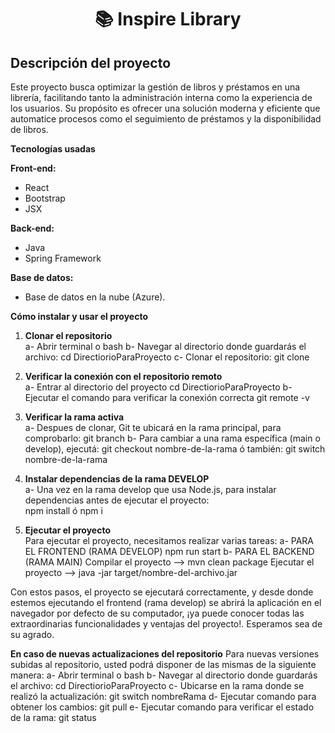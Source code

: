 <div align="center">
  <h1>📚 Inspire Library</h1>
</div>
<div>
    <h2>Descripción del proyecto</h2>
    Este proyecto busca optimizar la gestión de libros y préstamos en una librería, facilitando tanto la administración interna como la experiencia de los usuarios. Su propósito es ofrecer una solución moderna y eficiente que automatice procesos como el seguimiento de préstamos y la disponibilidad de libros.  
</div>

<div>
    <p className='mt-3'>
        <strong>
        Tecnologías usadas
        </strong>
    </p>  
</div>

**Front-end:**
- React
- Bootstrap
- JSX

**Back-end:**
- Java
- Spring Framework

**Base de datos:**
- Base de datos en la nube (Azure).

**Cómo instalar y usar el proyecto**

1. **Clonar el repositorio**  
   a- Abrir terminal o bash
   b- Navegar al directorio donde guardarás el archivo:
   cd  DirectiorioParaProyecto
   c- Clonar el repositorio:
   git clone <URL del repositorio>

2. **Verificar la conexión con el repositorio remoto**  
   a- Entrar al directorio del proyecto
   cd  DirectiorioParaProyecto
   b- Ejecutar el comando para verificar la conexión correcta
   git remote -v

3. **Verificar la rama activa**  
   a- Despues de clonar, Git te ubicará en la rama principal, para comprobarlo:
   git branch
   b- Para cambiar a una rama específica (main o develop), ejecutá:
   git checkout nombre-de-la-rama
   ó también:
   git switch nombre-de-la-rama

4. **Instalar dependencias de la rama DEVELOP**  
   a- Una vez en la rama develop que usa Node.js, para instalar dependencias antes de ejecutar el proyecto:    
   npm install ó npm i

5. **Ejecutar el proyecto**  
   Para ejecutar el proyecto, necesitamos realizar varias tareas:
   a- PARA EL FRONTEND (RAMA DEVELOP)
   npm run start
   b- PARA EL BACKEND (RAMA MAIN)
   Compilar el proyecto --> mvn clean package
   Ejecutar el proyecto --> java -jar target/nombre-del-archivo.jar

Con estos pasos, el proyecto se ejecutará correctamente, y desde donde estemos ejecutando el frontend (rama develop) se abrirá la aplicación en el navegador por defecto de su computador, ¡ya puede conocer todas las extraordinarias funcionalidades  y ventajas del proyecto!. Esperamos sea de su agrado.

**En caso de nuevas actualizaciones del repositorio**
Para nuevas versiones subidas al repositorio, usted podrá disponer de las mismas de la siguiente manera:
a- Abrir terminal o bash
b- Navegar al directorio donde guardarás el archivo:
cd  DirectiorioParaProyecto
c- Ubicarse en la rama donde se realizó la actualización:
git switch nombreRama
d- Ejecutar comando para obtener los cambios:
git pull
e- Ejecutar comando para verificar el estado de la rama:
git status
